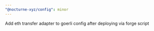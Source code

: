 ```yaml
---
"@nocturne-xyz/config": minor
---
```


Add eth transfer adapter to goerli config after deploying via forge script
